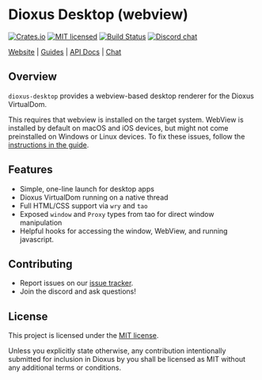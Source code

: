 # Dioxus Desktop (webview)


[![Crates.io][crates-badge]][crates-url]
[![MIT licensed][mit-badge]][mit-url]
[![Build Status][actions-badge]][actions-url]
[![Discord chat][discord-badge]][discord-url]

[crates-badge]: https://img.shields.io/crates/v/dioxus-desktop.svg
[crates-url]: https://crates.io/crates/dioxus-desktop

[mit-badge]: https://img.shields.io/badge/license-MIT-blue.svg
[mit-url]: https://github.com/dioxuslabs/dioxus/blob/master/LICENSE

[actions-badge]: https://github.com/dioxuslabs/dioxus/actions/workflows/main.yml/badge.svg
[actions-url]: https://github.com/dioxuslabs/dioxus/actions?query=workflow%3ACI+branch%3Amaster

[discord-badge]: https://img.shields.io/discord/899851952891002890.svg?logo=discord&style=flat-square
[discord-url]: https://discord.gg/XgGxMSkvUM

[Website](https://dioxuslabs.com) |
[Guides](https://dioxuslabs.com/docs/0.3/guide/en/) |
[API Docs](https://docs.rs/dioxus-desktop/latest/dioxus_desktop) |
[Chat](https://discord.gg/XgGxMSkvUM)


## Overview

`dioxus-desktop` provides a webview-based desktop renderer for the Dioxus VirtualDom.

This requires that webview is installed on the target system. WebView is installed by default on macOS and iOS devices, but might not come preinstalled on Windows or Linux devices. To fix these issues, follow the [instructions in the guide](guide-url).

[guide-url]: https://dioxuslabs.com/docs/0.3/guide/en/getting_started/desktop.html



## Features

- Simple, one-line launch for desktop apps
- Dioxus VirtualDom running on a native thread
- Full HTML/CSS support via `wry` and `tao`
- Exposed `window` and `Proxy` types from tao for direct window manipulation
- Helpful hooks for accessing the window, WebView, and running javascript.

## Contributing

- Report issues on our [issue tracker](https://github.com/dioxuslabs/dioxus/issues).
- Join the discord and ask questions!

## License
This project is licensed under the [MIT license].

[mit license]: https://github.com/DioxusLabs/dioxus/blob/master/LICENSE-MIT

Unless you explicitly state otherwise, any contribution intentionally submitted
for inclusion in Dioxus by you shall be licensed as MIT without any additional
terms or conditions.
